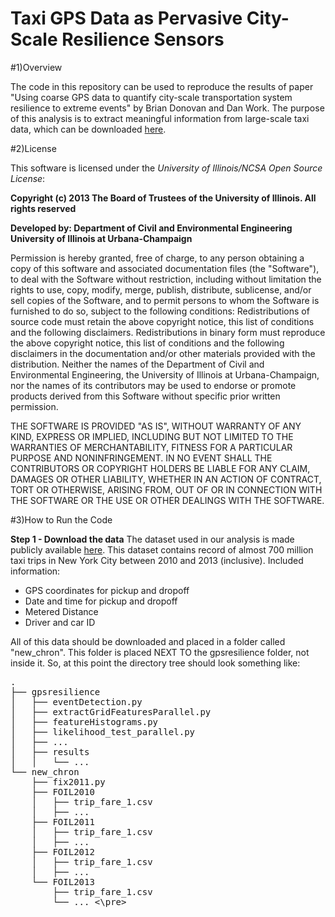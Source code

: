 Taxi GPS Data as Pervasive City-Scale Resilience Sensors
=============

#1)Overview

The code in this repository can be used to reproduce the results of paper "Using coarse GPS data to quantify city-scale transportation system resilience to extreme events" by Brian Donovan and Dan Work.  The purpose of this analysis is to extract meaningful information from large-scale taxi data, which can be downloaded [here](https://uofi.box.com/s/zmggziub40wx1bq2h9bq).


#2)License


This software is licensed under the *University of Illinois/NCSA Open Source License*:

**Copyright (c) 2013 The Board of Trustees of the University of Illinois. All rights reserved**

**Developed by: Department of Civil and Environmental Engineering University of Illinois at Urbana-Champaign**

Permission is hereby granted, free of charge, to any person obtaining a copy of this software and associated documentation files (the "Software"), to deal with the Software without restriction, including without limitation the rights to use, copy, modify, merge, publish, distribute, sublicense, and/or sell copies of the Software, and to permit persons to whom the Software is furnished to do so, subject to the following conditions: Redistributions of source code must retain the above copyright notice, this list of conditions and the following disclaimers. Redistributions in binary form must reproduce the above copyright notice, this list of conditions and the following disclaimers in the documentation and/or other materials provided with the distribution. Neither the names of the Department of Civil and Environmental Engineering, the University of Illinois at Urbana-Champaign, nor the names of its contributors may be used to endorse or promote products derived from this Software without specific prior written permission.

THE SOFTWARE IS PROVIDED "AS IS", WITHOUT WARRANTY OF ANY KIND, EXPRESS OR IMPLIED, INCLUDING BUT NOT LIMITED TO THE WARRANTIES OF MERCHANTABILITY, FITNESS FOR A PARTICULAR PURPOSE AND NONINFRINGEMENT. IN NO EVENT SHALL THE CONTRIBUTORS OR COPYRIGHT HOLDERS BE LIABLE FOR ANY CLAIM, DAMAGES OR OTHER LIABILITY, WHETHER IN AN ACTION OF CONTRACT, TORT OR OTHERWISE, ARISING FROM, OUT OF OR IN CONNECTION WITH THE SOFTWARE OR THE USE OR OTHER DEALINGS WITH THE SOFTWARE.


#3)How to Run the Code

**Step 1 - Download the data**
The dataset used in our analysis is made publicly available [here](https://uofi.box.com/s/zmggziub40wx1bq2h9bq).  This dataset contains record of almost 700 million taxi trips in New York City between 2010 and 2013 (inclusive).  Included information:
- GPS coordinates for pickup and dropoff
- Date and time for pickup and dropoff
- Metered Distance
- Driver and car ID

All of this data should be downloaded and placed in a folder called "new_chron".  This folder is placed NEXT TO the gpsresilience folder, not inside it.  So, at this point the directory tree should look something like:

<pre>
.
├── gpsresilience
│   ├── eventDetection.py
│   ├── extractGridFeaturesParallel.py
│   ├── featureHistograms.py
│   ├── likelihood_test_parallel.py
│   ├── ...
│   ├── results
│   │   └── ...
└── new_chron
    ├── fix2011.py
    ├── FOIL2010
    │   ├── trip_fare_1.csv
    │   ├── ...
    ├── FOIL2011
    │   ├── trip_fare_1.csv
    │   ├── ...
    ├── FOIL2012
    │   ├── trip_fare_1.csv
    │   ├── ...
    └── FOIL2013
        ├── trip_fare_1.csv
        └── ... <\pre>


